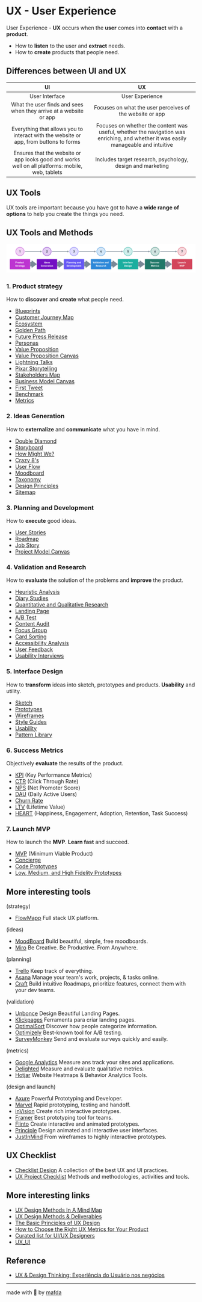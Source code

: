 # UX - User Experience

User Experience - **UX** occurs when the **user** comes into **contact** with a **product**.

* How to **listen** to the user and **extract** needs.
* How to **create** products that people need.
  
## Differences between UI and UX

|                                                UI                                                |                                                                 UX                                                                  |
| :----------------------------------------------------------------------------------------------: | :---------------------------------------------------------------------------------------------------------------------------------: |
|                                          User Interface                                          |                                                           User Experience                                                           |
|                What the user finds and sees when they arrive at a website or app                 |                                      Focuses on what the user perceives of the website or app                                       |
|      Everything that allows you to interact with the website or app, from buttons to forms       | Focuses on whether the content was useful, whether the navigation was enriching, and whether it was easily manageable and intuitive |
| Ensures that the website or app looks good and works well on all platforms: mobile, web, tablets |                                     Includes target research, psychology, design and marketing                                      |

## UX Tools

UX tools are important because you have got to have a **wide range of options** to help you create the things you need.

## UX Tools and Methods

![ux_tools_by_mafda](img/ux_tools_by_mafda.png)

### 1. Product strategy

How to **discover** and **create** what people need.

* [Blueprints](https://medium.com/@cynthiarisse/service-blueprinting-69ce8fd0509)
* [Customer Journey Map](https://medium.com/@uxmastery/how-to-create-a-customer-journey-map-42e6ac7d8757)
* [Ecosystem](https://www.uxbooth.com/articles/designing-digital-strategies-part-1-cartography/)
* [Golden Path](https://medium.com/startup-by-design/goldenpath-156c1ff291ab)
* [Future Press Release](https://uxdesign.cc/a-press-release-before-ux-design-df250539c974)
* [Personas](https://medium.com/beakerandflint/personas-74c4e1c12ee2)
* [Value Proposition](https://medium.muz.li/ux-diary-6-value-proposition-af7be6f79139)
* [Value Proposition Canvas](https://medium.com/greater-than-experience-design/whats-your-value-proposition-3de5eee48cf0)
* [Lightning Talks](https://medium.com/googlesprint/design-challenge-78ef1dcad26e)
* [Pixar Storytelling](https://uxdesign.cc/treating-your-product-design-work-like-its-a-pixar-movie-7c1a0fe62491)
* [Stakeholders Map](https://uxdesign.cc/presenting-your-design-to-stakeholders-1695526a1457)
* [Business Model Canvas](https://medium.com/@fernandocomet/ux-canvas-compilation-6718822d9a22)
* [First Tweet](https://medium.com/googlesprint/the-define-stage-stage-2-24f6b8088426)
* [Benchmark](https://measuringu.com/benchmark-intro/)
* [Metrics](https://medium.com/@jcoronado1/quick-resource-guide-to-ux-metrics-a97cf7727b2b)

### 2. Ideas Generation

How to **externalize** and **communicate** what you have in mind.

* [Double Diamond](https://medium.com/design-leadership-notebook/the-new-double-diamond-design-process-7c8f12d7945e)
* [Storyboard](https://medium.com/thinking-design/the-what-why-when-of-storyboarding-in-ux-design-38db2f955e23)
* [How Might We?](https://medium.com/knowsi/hmw-how-might-we-c04423a4437d)
* [Crazy 8's](https://blog.prototypr.io/how-to-run-a-crazy-eights-workshop-60d0a67b29a)
* [User Flow](https://medium.com/7bits/user-flow-101-what-it-is-how-to-do-it-84052141fe86)
* [Moodboard](https://www.webdesignerdepot.com/2008/12/why-mood-boards-matter/)
* [Taxonomy](http://johnnyholland.org/2012/04/taxonomy-content-strategys-new-best-friend/)
* [Design Principles](https://medium.com/googlesprint/the-define-stage-stage-2-24f6b8088426)
* [Sitemap](https://uxmentor.me/sitemaps-the-beginners-guide/)
  
### 3. Planning and Development

How to **execute** good ideas.

* [User Stories](https://uxdesign.cc/better-stories-with-job-story-3467de354f45)
* [Roadmap](https://uxdesign.cc/developing-a-product-roadmap-a62bc5f1a15b)
* [Job Story](https://jtbd.info/5-tips-for-writing-a-job-story-7c9092911fc9)
* [Project Model Canvas](https://medium.com/bigcommerce-developer-blog/using-an-experience-canvas-to-determine-your-next-feature-1e97c7e76388)

### 4. Validation and Research

How to **evaluate** the solution of the problems and **improve** the product.

* [Heuristic Analysis](https://www.usabilityfirst.com/usability-methods/heuristic-evaluation/)
* [Diary Studies](https://medium.com/user-research/user-research-weekly-9-diary-studies-e53d9312b485)
* [Quantitative and Qualitative Research](https://medium.com/ux-design-web-mobile-virtual-reality/12-ux-research-techniques-quantitative-and-qualitative-1a37bcb1914e)
* [Landing Page](https://medium.com/@distillerytech/how-to-design-an-effective-landing-page-e9bffaccfdc5)
* [A/B Test](https://medium.com/intent-media-design/the-art-of-the-a-b-test-statistics-101-for-ux-designers-ux-researchers-780229e1e378)
* [Content Audit](https://uxmastery.com/how-to-conduct-a-content-audit/)
* [Focus Group](https://medium.com/pminsider/how-to-lead-ux-research-focus-groups-8d5cb960ad3e)
* [Card Sorting](https://medium.com/@yangchen/card-sorting-a-simple-and-effective-ux-research-tool-74befc3ef4ef)
* [Accessibility Analysis](https://medium.com/salesforce-ux/7-things-every-designer-needs-to-know-about-accessibility-64f105f0881b)
* [User Feedback](https://uxdesign.cc/the-importance-of-user-feedback-20a773908325)
* [Usability Interviews](https://medium.com/@MentallyFriendly/usability-testing-101-939c83ffe565)

### 5. Interface Design

How to **transform** ideas into sketch, prototypes and products. **Usability** and utility.

* [Sketch](https://www.smashingmagazine.com/2011/12/the-messy-art-of-ux-sketching/)
* [Prototypes](https://uxplanet.org/basics-of-prototyping-1a4106e12c0e)
* [Wireframes](https://medium.com/nyc-design/wireframing-f7ce9ee4e703)
* [Style Guides](https://uxdesign.cc/all-you-need-to-know-about-style-guide-9513ebf50b46)
* [Usability](https://medium.com/@ishan02016/role-of-usability-in-ux-design-d073a9295668)
* [Pattern Library](https://boagworld.com/design/pattern-library/)

### 6. Success Metrics

Objectively **evaluate** the results of the product.

* [KPI](https://medium.com/@yogeshmithoon/important-kpis-of-ux-design-b817a7f86d80) (Key Performance Metrics)
* [CTR](https://www.webfx.com/blog/marketing/whats-good-click-rate-ctr-industry/) (Click Through Rate)
* [NPS](https://uxdesign.cc/what-is-nps-and-why-you-should-know-how-it-works-88690f39b99f) (Net Promoter Score)
* [DAU](https://medium.com/sequoia-capital/selecting-the-right-user-metric-de95015aa38) (Daily Active Users)
* [Churn Rate](https://www.dtelepathy.com/blog/products/how-to-reduce-churn-with-ux)
* [LTV](https://medium.com/@ClrMobile/how-to-maximize-the-lifetime-value-of-your-mobile-app-users-b82e0c522f49) (Lifetime Value)
* [HEART](https://medium.com/@onix_systems/matters-of-the-heart-how-to-measure-ui-and-ux-design-b7f29b77a711) (Happiness, Engagement, Adoption, Retention, Task Success)
  
### 7. Launch MVP

How to launch the **MVP**. **Learn fast** and succeed.

* [MVP](https://blog.crisp.se/2016/01/25/henrikkniberg/making-sense-of-mvp) (Minimum Viable Product)
* [Concierge](https://medium.com/@mrjeremywells/the-design-concierge-d1ca2a415c0e)
* [Code Prototypes](https://medium.com/@sagarajkt/free-platforms-to-create-prototyping-for-apps-or-web-design-ca70e902f7e2)
* [Low, Medium, and High Fidelity Prototypes](http://designforuse.net/client-deliverables/how-to-choose-a-ux-prototyping-tool/)

## More interesting tools

(strategy)
* [FlowMapp](https://www.flowmapp.com/) Full stack UX platform.

(ideas)
* [MoodBoard](http://www.gomoodboard.com/) Build beautiful, simple, free moodboards.
* [Miro](https://miro.com/) Be Creative. Be Productive. From Anywhere.
  
(planning)
* [Trello](https://trello.com/) Keep track of everything.
* [Asana](https://asana.com/) Manage your team's work, projects, & tasks online.
* [Craft](https://craft.io/) Build intuitive Roadmaps, prioritize features, connect them with your dev teams.

(validation)
* [Unbonce](https://unbounce.com/) Design Beautiful Landing Pages.
* [Klickpages](https://klickpages.com.br/) Ferramenta para criar landing pages.
* [OptimalSort](https://www.optimalworkshop.com/optimalsort/) Discover how people categorize information.
* [Optimizely](https://www.optimizely.com/) Best-known tool for A/B testing.
* [SurveyMonkey](https://www.surveymonkey.com/) Send and evaluate surveys quickly and easily.

(metrics)
* [Google Analytics](https://analytics.google.com/analytics/web/) Measure ans track your  sites and applications.
* [Delighted](https://delighted.com/) Measure and evaluate qualitative metrics.
* [Hotjar](https://www.hotjar.com/) Website Heatmaps & Behavior Analytics Tools.

(design and launch)
* [Axure](https://www.axure.com/) Powerful Prototyping and Developer.
* [Marvel](https://marvelapp.com/) Rapid prototyping, testing and handoff.
* [inVision](https://www.invisionapp.com/) Create rich interactive prototypes.
* [Framer](https://framer.com) Best prototyping tool for teams.
* [Flinto](https://www.flinto.com) Create interactive and animated prototypes.
* [Principle](http://principleformac.com) Design animated and interactive user interfaces.
* [JustInMind](https://www.justinmind.com) From wireframes to highly interactive prototypes.

## UX Checklist

* [Checklist Design](https://www.checklist.design/) A collection of the best UX and UI practices.
* [UX Project Checklist](https://uxchecklist.github.io/) Methods and methodologies, activities and tools.

## More interesting links

* [UX Design Methods In A Mind Map](https://uxplanet.org/product-design-methods-mind-map-f6511820a7d5)
* [UX Design Methods & Deliverables](https://uxdesign.cc/ux-design-methods-deliverables-657f54ce3c7d)
* [The Basic Principles of UX Design](https://medium.com/@riesdiansyah_64327/the-principles-of-ux-design-561c3a759e79)
* [How to Choose the Right UX Metrics for Your Product](https://www.dtelepathy.com/ux-metrics/)
* [Curated list for UI/UX Designers](https://github.com/gregjw/ui-ux)
* [UX_UI](https://github.com/alexUXUI/UX_UI)

## Reference

* [UX & Design Thinking: Experiência do Usuário nos negócios](https://www.udemy.com/course/ux-design/)
---
made with 💙 by [mafda](https://mafda.github.io/)